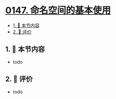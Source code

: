# [0147. 命名空间的基本使用](https://github.com/tnotesjs/TNotes.typescript/tree/main/notes/0147.%20%E5%91%BD%E5%90%8D%E7%A9%BA%E9%97%B4%E7%9A%84%E5%9F%BA%E6%9C%AC%E4%BD%BF%E7%94%A8)

<!-- region:toc -->

- [1. 🎯 本节内容](#1--本节内容)
- [2. 🫧 评价](#2--评价)

<!-- endregion:toc -->

## 1. 🎯 本节内容

- todo

## 2. 🫧 评价

- todo
